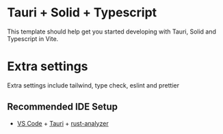 # Tauri + Solid + Typescript

This template should help get you started developing with Tauri, Solid and Typescript in Vite.

# Extra settings

Extra settings include tailwind, type check, eslint and prettier

## Recommended IDE Setup

- [VS Code](https://code.visualstudio.com/) + [Tauri](https://marketplace.visualstudio.com/items?itemName=tauri-apps.tauri-vscode) + [rust-analyzer](https://marketplace.visualstudio.com/items?itemName=rust-lang.rust-analyzer)
